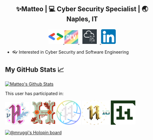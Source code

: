 ## <p align="middle"> ✨Matteo | 💻 Cyber Security Specialist  | 🌏 Naples, IT </p>

<p float="left" align="middle">
<a href="https://g.dev/mruggi">
  <img src="logos/gdev.png" width="47.5">
  </a>
  <a href="https://dev.to/mruggi">
  <img src="logos/dev.png" width="45" /> 
  </a>
  <a href="https://tryhackme.com/p/Mortino">
  <img src="logos/tryhackme.jpg" width="47.5" hspace="10" >
  </a>
  <a href="https://linkedin.com/in/mruggi">
  <img src="logos/linkedin.png" width="47.5">
  </a>
</p>

- 👓 Interested in Cyber Security and Software Engineering

## My GitHub Stats 📈

<a href="https://github.com/mRuggi/github-readme-stats">
<img alt="Matteo's Github Stats" src="https://github-readme-stats-git-master-mruggi.vercel.app/api?username=mruggi&show_icons=true&count_private=true&theme=dracula&hide_border=true&title_color=30f2e5&bg_color=0D1117" />
</a>

This user has participated in:

<img src="logos/h2020.png" width="80" alt="Hacktoberfest 2020 badge" /> <img src="logos/h2021.png" width="80" alt="Hacktoberfest 2021 badge" /> <img src="logos/h2022.png" width="80" alt="Hacktoberfest 2022 badge" /> <img src="logos/h2023.png" width="90" alt="Hacktoberfest 2023 badge" />
<img src="logos/h2024.png" width="80" alt="Hacktoberfest 2024 badge" />

[![@mruggi's Holopin board](https://holopin.io/api/user/board?user=mruggi)](https://holopin.io/@mruggi)



